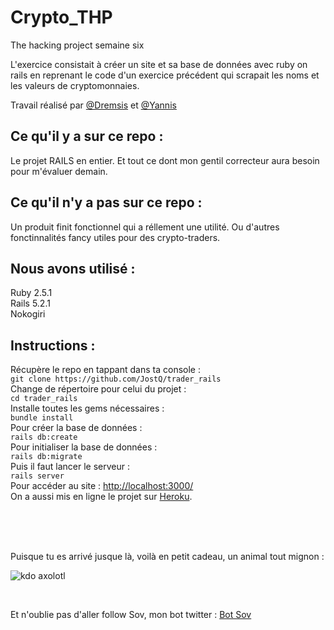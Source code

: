 # Crypto_THP

The hacking project semaine six

L'exercice consistait à créer un site et sa base de données avec ruby on rails en reprenant le code d'un exercice précédent qui scrapait les noms et les valeurs de cryptomonnaies.<br/>

Travail réalisé par [@Dremsis](https://thehackingproject.slack.com/messages/DD6V0K26N) et [@Yannis](https://thehackingproject.slack.com/messages/DD14VBZ0U)

## Ce qu'il y a sur ce repo :

Le projet RAILS en entier. Et tout ce dont mon gentil correcteur aura besoin pour m'évaluer demain.

## Ce qu'il n'y a pas sur ce repo :

Un produit finit fonctionnel qui a réllement une utilité. Ou d'autres fonctinnalités fancy utiles pour des crypto-traders.

## Nous avons utilisé :
Ruby 2.5.1<br/>
Rails 5.2.1<br/>
Nokogiri<br/>

## Instructions :

Récupère le repo en tappant dans ta console : <br/>
`git clone https://github.com/JostQ/trader_rails`<br/>
Change de répertoire pour celui du projet : <br/>
`cd trader_rails`<br/>
Installe toutes les gems nécessaires : <br/>
`bundle install`<br/>
Pour créer la base de données : <br/>
`rails db:create`<br/>
Pour initialiser la base de données : <br/>
`rails db:migrate`<br/>
Puis il faut lancer le serveur : <br/>
`rails server`<br/>
Pour accéder au site : [http://localhost:3000/](http://localhost:3000/)<br/>
On a aussi mis en ligne le projet sur [Heroku](http://trader-rails-thp.herokuapp.com/).

<br/><br/><br/>

Puisque tu es arrivé jusque là, voilà en petit cadeau, un animal tout mignon :


![kdo axolotl](https://cdn140.picsart.com/262009799015212.png "kdo axolotl")

<br/>

Et n'oublie pas d'aller follow Sov, mon bot twitter : [Bot Sov](https://twitter.com/strochnissov "Sov Strochnis")
